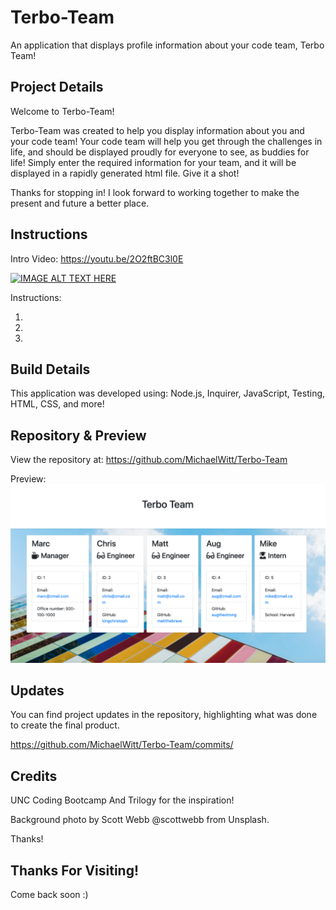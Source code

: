 # Terbo-Team
An application that displays profile information about your code team, Terbo Team!

## Project Details

Welcome to Terbo-Team! 

Terbo-Team was created to help you display information about you and your code team! Your code team will help you get through the challenges in life, and should be displayed proudly for everyone to see, as buddies for life! Simply enter the required information for your team, and it will be displayed in a rapidly generated html file. Give it a shot! 

Thanks for stopping in! I look forward to working together to make the present and future a better place.

## Instructions

Intro Video: https://youtu.be/2O2ftBC3l0E

[![IMAGE ALT TEXT HERE](https://img.youtube.com/vi/youtu.be/2O2ftBC3l0E/0.jpg)](https://youtu.be/2O2ftBC3l0E)

Instructions:

1. 
2.
3.

## Build Details

This application was developed using: Node.js, Inquirer, JavaScript, Testing, HTML, CSS, and more! 

## Repository & Preview

View the repository at: https://github.com/MichaelWitt/Terbo-Team

Preview: ![Screenshot](./Assets/Terbo-Team-Preview.png)

## Updates

You can find project updates in the repository, highlighting what was done to create the final product.

https://github.com/MichaelWitt/Terbo-Team/commits/

## Credits

UNC Coding Bootcamp And Trilogy for the inspiration! 

Background photo by Scott Webb @scottwebb from Unsplash.

Thanks! 

## Thanks For Visiting!

Come back soon :)
